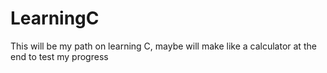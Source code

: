 # LearningC
 This will be my path on learning C, maybe will make like a calculator at the end to test my progress
